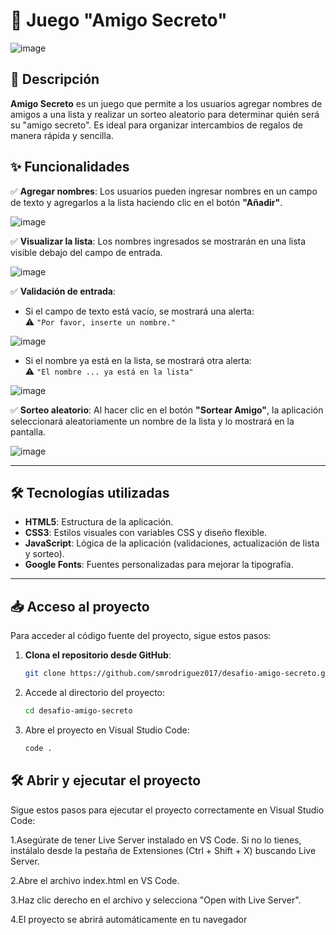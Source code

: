 # 🎁 Juego "Amigo Secreto"
![image](https://github.com/user-attachments/assets/403f7c76-b88e-452a-a67c-02c6c53e6b08)

## 📖 Descripción

**Amigo Secreto** es un juego que permite a los usuarios agregar nombres de amigos a una lista y realizar un sorteo aleatorio para determinar quién será su "amigo secreto". Es ideal para organizar intercambios de regalos de manera rápida y sencilla.

## ✨ Funcionalidades

✅ **Agregar nombres**: Los usuarios pueden ingresar nombres en un campo de texto y agregarlos a la lista haciendo clic en el botón **"Añadir"**.

![image](https://github.com/user-attachments/assets/49ab981e-a3ee-493a-95ba-997ebc59a5c8)

✅ **Visualizar la lista**: Los nombres ingresados se mostrarán en una lista visible debajo del campo de entrada.

![image](https://github.com/user-attachments/assets/90d9bf2f-70c3-4340-b749-2d7c5a2e8eb8)

✅ **Validación de entrada**:  
- Si el campo de texto está vacío, se mostrará una alerta:  
  ⚠️ `"Por favor, inserte un nombre."`
  
![image](https://github.com/user-attachments/assets/8d4c7914-f4a2-4835-9206-be0f11b668b3)

- Si el nombre ya está en la lista, se mostrará otra alerta:  
  ⚠️ `"El nombre ... ya está en la lista"`

![image](https://github.com/user-attachments/assets/1aa48f02-3879-4b08-bbfe-e7823ac04342)

✅ **Sorteo aleatorio**: Al hacer clic en el botón **"Sortear Amigo"**, la aplicación seleccionará aleatoriamente un nombre de la lista y lo mostrará en la pantalla.

![image](https://github.com/user-attachments/assets/1aa05d42-77e7-4d32-8d12-c743459774db)

---

## 🛠 Tecnologías utilizadas

- **HTML5**: Estructura de la aplicación.  
- **CSS3**: Estilos visuales con variables CSS y diseño flexible.  
- **JavaScript**: Lógica de la aplicación (validaciones, actualización de lista y sorteo).  
- **Google Fonts**: Fuentes personalizadas para mejorar la tipografía.  

---

## 📥 Acceso al proyecto  

Para acceder al código fuente del proyecto, sigue estos pasos:  

1. **Clona el repositorio desde GitHub**:  
   ```bash
   git clone https://github.com/smrodriguez017/desafio-amigo-secreto.git
2. Accede al directorio del proyecto:
   ```bash
   cd desafio-amigo-secreto
3. Abre el proyecto en Visual Studio Code:
   ```bash
   code .

## 🛠️ Abrir y ejecutar el proyecto

Sigue estos pasos para ejecutar el proyecto correctamente en Visual Studio Code:

1.Asegúrate de tener Live Server instalado en VS Code.
Si no lo tienes, instálalo desde la pestaña de Extensiones (Ctrl + Shift + X) buscando Live Server.

2.Abre el archivo index.html en VS Code.

3.Haz clic derecho en el archivo y selecciona "Open with Live Server".

4.El proyecto se abrirá automáticamente en tu navegador
